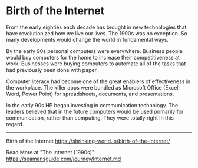 # Birth of the Internet

From the early eighties each decade has brought in new technologies that have revolutionized how we live our lives. The 1990s was no exception. So many developments would change the world in fundamental ways.

By the early 90s personal computers were everywhere. Business people would buy computers for the home to increase their competitiveness at work. Businesses were buying computers to automate all of the tasks that had previously been done with paper.

Computer literacy had become one of the great enablers of effectiveness in the workplace. The killer apps were bundled as Microsoft Office (Excel, Word, Power Point) for spreadsheets, documents, and presentations.

In the early 90s HP began investing in communication technology. The leaders believed that in the future computers would be used primarily for communication, rather than computing. They were totally right in this regard.

---

Birth of the Internet
https://shrinking-world.io/birth-of-the-internet/

Read More at "The Internet (1990s)"
https://seamansguide.com/journey/Internet.md

